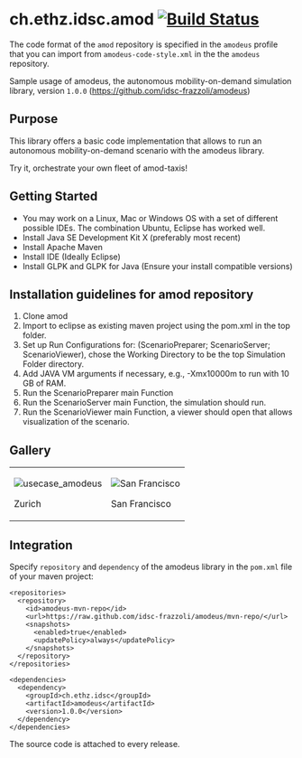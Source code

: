 # ch.ethz.idsc.amod <a href="https://travis-ci.org/idsc-frazzoli/amod"><img src="https://travis-ci.org/idsc-frazzoli/amod.svg?branch=master" alt="Build Status"></a>

The code format of the `amod` repository is specified in the `amodeus` profile that you can import from `amodeus-code-style.xml` in the the `amodeus` repository.





Sample usage of amodeus, the autonomous mobility-on-demand simulation library, version `1.0.0`
(https://github.com/idsc-frazzoli/amodeus)

## Purpose

This library offers a basic code implementation that allows to run an autonomous mobility-on-demand scenario with the amodeus library.

Try it, orchestrate your own fleet of amod-taxis!

## Getting Started


- You may work on a Linux, Mac or Windows OS with a set of different possible IDEs. The combination Ubuntu, Eclipse has worked well. 
- Install Java SE Development Kit X (preferably most recent) 
- Install Apache Maven
- Install IDE (Ideally Eclipse)
- Install GLPK and GLPK for Java (Ensure your install compatible versions)


## Installation guidelines for amod repository

1. Clone amod
2. Import to eclipse as existing maven project using the pom.xml in the top folder.
3. Set up Run Configurations for: (ScenarioPreparer; ScenarioServer; ScenarioViewer), chose the Working Directory to be the top Simulation Folder directory.
4. Add JAVA VM arguments if necessary, e.g., -Xmx10000m to run with 10 GB of RAM. 
5. Run the ScenarioPreparer main Function
6. Run the ScenarioServer main Function, the simulation should run.
7. Run the ScenarioViewer main Function, a viewer should open that allows visualization of the scenario.




## Gallery

<table>
<tr>
<td>

![usecase_amodeus](https://user-images.githubusercontent.com/4012178/35968174-668b6e54-0cc3-11e8-9c1b-a3e011fa0600.png)

Zurich

<td>

![San Francisco](https://user-images.githubusercontent.com/4012178/37365948-4ab45794-26ff-11e8-8e2d-ceb1b526e962.png)

San Francisco

</table>

## Integration

Specify `repository` and `dependency` of the amodeus library in the `pom.xml` file of your maven project:

    <repositories>
      <repository>
        <id>amodeus-mvn-repo</id>
        <url>https://raw.github.com/idsc-frazzoli/amodeus/mvn-repo/</url>
        <snapshots>
          <enabled>true</enabled>
          <updatePolicy>always</updatePolicy>
        </snapshots>
      </repository>
    </repositories>
    
    <dependencies>
      <dependency>
        <groupId>ch.ethz.idsc</groupId>
        <artifactId>amodeus</artifactId>
        <version>1.0.0</version>
      </dependency>
    </dependencies>

The source code is attached to every release.










